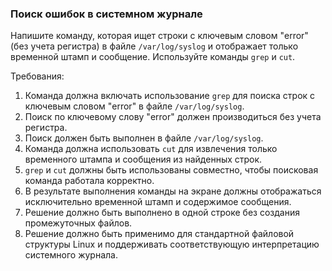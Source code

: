 
### Поиск ошибок в системном журнале

Напишите команду, которая ищет строки с ключевым словом "error" (без учета регистра) в файле `/var/log/syslog` и отображает только временной штамп и сообщение. Используйте команды `grep` и `cut`.

Требования:
1. Команда должна включать использование `grep` для поиска строк с ключевым словом "error" в файле `/var/log/syslog`. 
2. Поиск по ключевому слову "error" должен производиться без учета регистра. 
3. Поиск должен быть выполнен в файле `/var/log/syslog`. 
4. Команда должна использовать `cut` для извлечения только временного штампа и сообщения из найденных строк.
5. `grep` и `cut` должны быть использованы совместно, чтобы поисковая команда работала корректно. 
6. В результате выполнения команды на экране должны отображаться исключительно временной штамп и содержимое сообщения. 
7. Решение должно быть выполнено в одной строке без создания промежуточных файлов. 
8. Решение должно быть применимо для стандартной файловой структуры Linux и поддерживать соответствующую интерпретацию системного журнала.